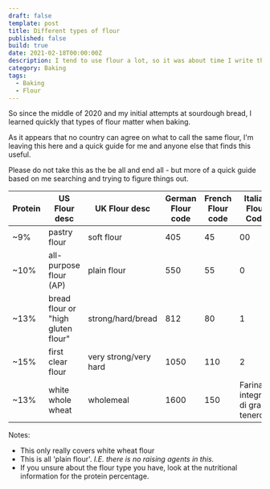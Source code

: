 ```yaml
---
draft: false
template: post
title: Different types of flour
published: false
build: true
date: 2021-02-18T00:00:00Z
description: I tend to use flour a lot, so it was about time I write this down
category: Baking
tags:
  - Baking
  - Flour
---
```

So since the middle of 2020 and my initial attempts at sourdough bread, I learned quickly that types of flour matter when baking.

As it appears that no country can agree on what to call the same flour, I'm leaving this here and a quick guide for me and anyone else that finds this useful.

Please do not take this as the be all and end all - but more of a quick guide based on me searching and trying to figure things out.

| Protein | US Flour desc                      | UK Flour desc         | German Flour code | French Flour code | Italian Flour Code               | Usually used for |
| ------- | ---------------------------------- | --------------------- | ----------------- | ----------------- | -------------------------------- | ---------------- |
| ~9%     | pastry flour                       | soft flour            | 405               | 45                | 00                               | Fresh Pasta      |
| ~10%    | all-purpose flour (AP)             | plain flour           | 550               | 55                | 0                                |                  |
| ~13%    | bread flour or "high gluten flour" | strong/hard/bread     | 812               | 80                | 1                                | Bread            |
| ~15%    | first clear flour                  | very strong/very hard | 1050              | 110               | 2                                |                  |
| ~13%    | white whole wheat                  | wholemeal             | 1600              | 150               | Farina integrale di grano tenero |                  |

Notes:

* This only really covers white wheat flour
* This is all 'plain flour'. *I.E. there is no raising agents in this.*
* If you unsure about the flour type you have, look at the nutritional information for the protein percentage.